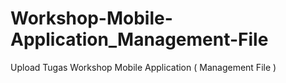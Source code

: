 # Workshop-Mobile-Application_Management-File
Upload Tugas Workshop Mobile Application ( Management File )
